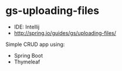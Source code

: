 # gs-uploading-files

- IDE: Intellij
- http://spring.io/guides/gs/uploading-files/

Simple CRUD app using:
- Spring Boot
- Thymeleaf